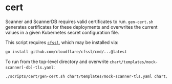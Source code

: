 # cert

Scanner and ScannerDB requires valid certificates to run.
`gen-cert.sh` generates certificates for these deployments
and overwrites the current values in a given Kubernetes secret configuration file.

This script requires [`cfssl`](https://github.com/cloudflare/cfssl), which
may be installed via:
```sh
go install github.com/cloudflare/cfssl/cmd/...@latest
```

To run from the top-level directory and overwrite `chart/templates/mock-scanner[-db]-tls.yaml`:
```sh
./scripts/cert/gen-cert.sh chart/templates/mock-scanner-tls.yaml chart/templates/mock-scanner-db-tls.yaml
```
